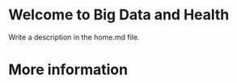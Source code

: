 # Welcome to Big Data and Health
Write a description in the home.md file.

<topics-list></topics-list>

# More information